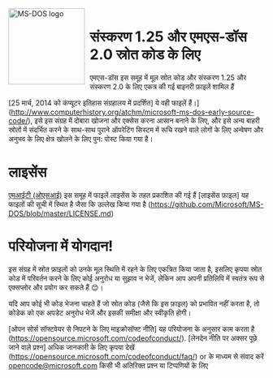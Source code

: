 <img width="150" height="150" align="left" style="float: left; margin: 0 10px 0 0;" alt="MS-DOS logo" src="https://github.com/Microsoft/MS-DOS/blob/master/msdos-logo.png">   

#  संस्करण 1.25 और एमएस-डॉस 2.0 स्रोत कोड के लिए

एमएस-डॉस इस समूह में मूल स्रोत कोड और संस्करण 1.25 और संस्करण 2.0 के लिए एकत्र की गई बाइनरी फ़ाइलें शामिल हैं

[25 मार्च, 2014 को कंप्यूटर इतिहास संग्रहालय में प्रदर्शित] ये वही फाइलें हैं।]
(http://www.computerhistory.org/atchm/microsoft-ms-dos-early-source-code/), इसे इस संग्रह में दोबारा खोजना और एक्सेस करना आसान बनाने के लिए, और इसे अन्य बाहरी स्रोतों में संदर्भित करने के साथ-साथ पुराने ऑपरेटिंग सिस्टम में रूचि रखने वाले लोगों के लिए अन्वेषण और अनुभव के लिए क्षेत्र खोलने के लिए पुन: पोस्ट किया गया है।

# लाइसेंस

[एमआईटी (ओएसआई)](https://en.wikipedia.org/wiki/MIT_License) इस समूह में फाइलें लाइसेंस के तहत प्रकाशित की गई हैं
[लाइसेंस फ़ाइल] यह फाइलों की सूची में स्थित है जैसा कि उल्लेख किया गया है (https://github.com/Microsoft/MS-DOS/blob/master/LICENSE.md)

# परियोजना में योगदान!

इस संग्रह में स्रोत फ़ाइलों को उनके मूल स्थिति में रहने के लिए एकत्रित किया जाता है, इसलिए कृपया स्रोत कोड में परिवर्तन करने के लिए कोई अनुरोध या सुझाव न भेजें, लेकिन आप अपनी प्रतिलिपि में स्वतंत्र रूप से एक्सप्लोर और प्रयोग कर सकते हैं 😊। 


यदि आप कोई भी कोड भेजना चाहते हैं जो स्रोत कोड (जैसे कि इस फ़ाइल) को प्रभावित नहीं करता है, तो कोडेक को एक अपडेट अनुरोध भेजें और इसकी समीक्षा और स्वीकृति होगी।

[ओपन सोर्स सॉफ्टवेयर से निपटने के लिए माइक्रोसॉफ्ट नीति] यह परियोजना के अनुसार काम करता है
(https://opensource.microsoft.com/codeofconduct/).
[लेनदेन नीति पर अक्सर पूछे जाने वाले प्रश्न] अधिक जानकारी के लिए कृपया देखें (https://opensource.microsoft.com/codeofconduct/faq/) or के माध्यम से संवाद करें  [opencode@microsoft.com](mailto:opencode@microsoft.com) किसी भी अतिरिक्त प्रश्न या टिप्पणियों के लिए

